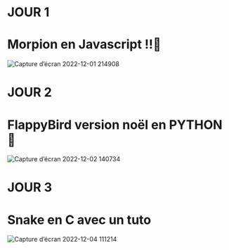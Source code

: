 # JOUR 1
# Morpion en Javascript !!🎄

![Capture d’écran 2022-12-01 214908](https://user-images.githubusercontent.com/95379201/205156678-b282e7e3-d25b-4581-842a-ccfe2e961baa.png)


# JOUR 2
# FlappyBird version noël en PYTHON🐤
![Capture d’écran 2022-12-02 140734](https://user-images.githubusercontent.com/95379201/205299999-3bbf4043-4822-4236-9443-761d24b66b6d.png)

# JOUR 3
# Snake en C avec un tuto
![Capture d’écran 2022-12-04 111214](https://user-images.githubusercontent.com/95379201/205485130-e72e1e1d-9a12-4b23-9eba-a6a08094cc9e.png)

